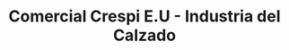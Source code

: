 ---
title: "Comercial Crespi E.U - Industria del Calzado"
url: /cucuta/comercial-crespi-e-u-industria-del-calzado/
shop: ropa
---